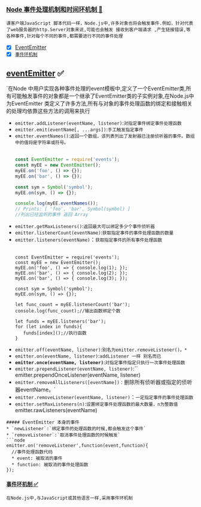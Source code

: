 ### [Node 事件处理机制和时间环机制 :maple_leaf: ](#top)<span id="top"></span>
`课客户端JavaScript 脚本代码一样，Node.js中,许多对象也将会触发事件.例如，针对代表了web服务器的http.Server对象来说,可能也会触发 接收到客户端请求
,产生链接错误,等各种事件,针对每个不同的事件,都需要进行不同的事件处理`
- [x] [EventEmitter](#eventemitter)
- [x] [`事件环机制`](#Eventloop)

## [eventEmitter](#) :white_check_mark: <span id="eventemitter"></span>	
`在Node 中用户实现各种事件处理的event模板中,定义了一个EventEmitter类,所有可能触发事件的对象都是一个继承了EventEmitter类的子实例对象,在Node.js中
为EventEmitter 类定义了许多方法,所有与对象的事件处理函数的绑定和接触相关的处理均依靠这些方法的调用来执行

* `emitter.addListener(eventName, listener)`:`对指定事件绑定事件处理函数`
* `emitter.emit(eventName[, ...args])`:`手工触发指定事件`
* `emitter.eventNames()`:`返回一个数组，该列表列出了发射器已注册侦听器的事件。数组中的值将是字符串或符号。`<br/><br/>
  ```javascript
  const EventEmitter = require('events');
  const myEE = new EventEmitter();
  myEE.on('foo', () => {});
  myEE.on('bar', () => {});

  const sym = Symbol('symbol');
  myEE.on(sym, () => {});

  console.log(myEE.eventNames());
  // Prints: [ 'foo', 'bar', Symbol(symbol) ]
  //列出已经监听的事件 返回 Array
  ```
* `emitter.getMaxListeners()`:`返回最大可以绑定多少个事件侦听器`
* `emitter.listenerCount(eventName)`:`获取指定事件的事件处理函数的数量`
* `emitter.listeners(eventName)`：`获取指定事件的所有事件处理函数` <br/><br/>
  ```node
  const EventEmitter = require('events');
  const myEE = new EventEmitter();
  myEE.on('foo', () => { console.log(1); });
  myEE.on('bar', () => { console.log(2); });
  myEE.on('bar', () => { console.log(3); });

  const sym = Symbol('symbol');
  myEE.on(sym, () => {});

  let func_count = myEE.listenerCount('bar');
  console.log(func_count);//输出函数绑定个数

  let funds = myEE.listeners('bar');
  for (let index in funds){
     funds[index]();//执行函数
  }
  ```
* `emitter.off(eventName, listener)`:`别名为emitter.removeListener()。*`
* `emitter.on(eventName, listener)`:`addListener 一样 别名而已`
* **`emitter.once(eventName, listener)`**:`对指定事件指定只执行一次事件处理函数`
* `emitter.prependListener(eventName, listener)`:``
emitter.prependOnceListener(eventName, listener)
* `emitter.removeAllListeners([eventName])：`删除所有侦听器或指定的侦听器eventName。`
* `emitter.removeListener(eventName, listener)`：`一定指定事件的事件处理函数`
* `emitter.setMaxListeners(n)`:`设置绑定事件处理函数的最大数量，n为整数值`
emitter.rawListeners(eventName)
```
##### EventEmitter 本身的事件
* `newListener`:`绑定事件的处理函数的时候,都会触发这个事件`
* `removeListener`:`取消事件处理函数的时候触发`
```node
emitter.on('removeListener',function(event,function){
  //事件处理函数代码
  * event: 被取消的事件
  * function: 被取消的事件处理函数
});
```
#### [事件环机制 :white_check_mark:](#) <span id="Eventloop"></span>	
`在Node.js中,与JavaScript或其他语言一样,采用事件环机制`<br/>
